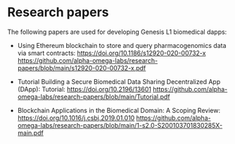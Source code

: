# Research papers
The following papers are used for developing Genesis L1 biomedical dapps:


+ Using Ethereum blockchain to store and query pharmacogenomics data via smart contracts: https://doi.org/10.1186/s12920-020-00732-x https://github.com/alpha-omega-labs/research-papers/blob/main/s12920-020-00732-x.pdf

+ Tutorial Building a Secure Biomedical Data Sharing Decentralized App (DApp): Tutorial: https://doi.org/10.2196/13601 https://github.com/alpha-omega-labs/research-papers/blob/main/Tutorial.pdf

+ Blockchain Applications in the Biomedical Domain: A Scoping Review: https://doi.org/10.1016/j.csbj.2019.01.010 https://github.com/alpha-omega-labs/research-papers/blob/main/1-s2.0-S200103701830285X-main.pdf
